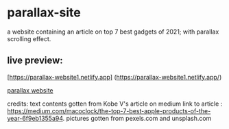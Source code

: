 # parallax-site
a website containing an article on top 7 best gadgets of 2021; with parallax scrolling effect.

## live preview:
[https://parallax-website1.netlify.app] (https://parallax-website1.netlify.app/)

[parallax website](https://parallax-website1.netlify.app/)


credits:
text contents gotten from Kobe V's article on medium
link to article : https://medium.com/macoclock/the-top-7-best-apple-products-of-the-year-6f9eb1355a94.
pictures gotten from pexels.com and unsplash.com